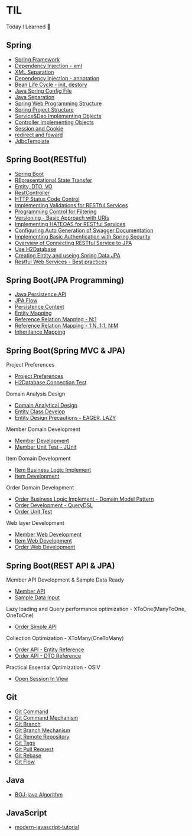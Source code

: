 
# TIL
Today I Learned :100:

## Spring
* [Spring Framework](https://github.com/RyuKyeongWoo/TIL/blob/main/Spring/SpringFramework.md)
* [Dependency Injection - xml](https://github.com/RyuKyeongWoo/TIL/blob/main/Spring/DependencyInjection.md)
* [XML Separation](https://github.com/RyuKyeongWoo/TIL/blob/main/Spring/XMLSeparation.md)
* [Dependency Injection - annotation](https://github.com/RyuKyeongWoo/TIL/blob/main/Spring/DependencyInjection2.md)
* [Bean Life Cycle - init, destory](https://github.com/RyuKyeongWoo/TIL/blob/main/Spring/BeanLifeCycle.md)
* [Java Spring Config File](https://github.com/RyuKyeongWoo/TIL/blob/main/Spring/JavaSpringConfig.md)
* [Java Separation](https://github.com/RyuKyeongWoo/TIL/blob/main/Spring/JavaSeparation.md)
* [Spring Web Programming Structure](https://github.com/RyuKyeongWoo/TIL/blob/main/Spring/SpringWebProgrammingDesignModel.md)
* [Spring Project Structure](https://github.com/RyuKyeongWoo/TIL/blob/main/Spring/SpringArchitecture.md)
* [Service&Dao Implementing Objects](https://github.com/RyuKyeongWoo/TIL/blob/main/Spring/Service%26Dao.md)
* [Controller Implementing Objects](https://github.com/RyuKyeongWoo/TIL/blob/main/Spring/Controller.md)
* [Session and Cookie](https://github.com/RyuKyeongWoo/TIL/blob/main/Spring/Session%26Cookie.md)
* [redirect and foward](https://github.com/RyuKyeongWoo/TIL/blob/main/Spring/redirect%26foward.md)
* [JdbcTemplate](https://github.com/RyuKyeongWoo/TIL/blob/main/Spring/JdbcTemplate.md)

## Spring Boot(RESTful)
* [Spring Boot](https://github.com/RyuKyeongWoo/TIL/blob/main/SpringBoot/SpringBoot.md)
* [REpresentational State Transfer](https://github.com/RyuKyeongWoo/TIL/blob/main/SpringBoot/REST.md)
* [Entity, DTO, VO](https://github.com/RyuKyeongWoo/TIL/blob/main/SpringBoot/Entity%2CDTO%2CVO.md)
* [RestController](https://github.com/RyuKyeongWoo/TIL/blob/main/SpringBoot/RestController.md)
* [HTTP Status Code Control](https://github.com/RyuKyeongWoo/TIL/blob/main/SpringBoot/StatusCode.md)
* [Implementing Validations for RESTful Services](https://github.com/RyuKyeongWoo/TIL/blob/main/SpringBoot/Validations.md)
* [Programming Control for Filtering](https://github.com/RyuKyeongWoo/TIL/blob/main/SpringBoot/Filtering.md)
* [Versioning - Basic Approach with URIs](https://github.com/RyuKyeongWoo/TIL/blob/main/SpringBoot/Versioning.md)
* [Implementing HATEOAS for RESTful Services](https://github.com/RyuKyeongWoo/TIL/blob/main/SpringBoot/HATEOAS.md)
* [Configuring Auto Generation of Swagger Documentation](https://github.com/RyuKyeongWoo/TIL/blob/main/SpringBoot/Swagger.md)
* [Implementing Basic Authentication with Spring Security](https://github.com/RyuKyeongWoo/TIL/blob/main/SpringBoot/Security.md)
* [Overview of Connecting RESTful Service to JPA](https://github.com/RyuKyeongWoo/TIL/blob/main/SpringBoot/JavaPersistenceAPI.md)
* [Use H2Database](https://github.com/RyuKyeongWoo/TIL/blob/main/SpringBoot/H2Database.md)
* [Creating Entity and useing Spring Data JPA](https://github.com/RyuKyeongWoo/TIL/blob/main/SpringBoot/SpringDataJPA.md)
* [Restful Web Services - Best practices](https://github.com/RyuKyeongWoo/TIL/blob/main/SpringBoot/BestPractices.md)

## Spring Boot(JPA Programming)
* [Java Persistence API](https://github.com/RyuKyeongWoo/TIL/blob/main/SpringBootJPA/JavaPersistenceAPI.md)
* [JPA Flow](https://github.com/RyuKyeongWoo/TIL/blob/main/SpringBootJPA/HelloJPA.md)
* [Persistence Context](https://github.com/RyuKyeongWoo/TIL/blob/main/SpringBootJPA/PersistenceContext.md)
* [Entity Mapping](https://github.com/RyuKyeongWoo/TIL/blob/main/SpringBootJPA/EntityMapping.md)
* [Reference Relation Mapping - N:1](https://github.com/RyuKyeongWoo/TIL/blob/main/SpringBootJPA/ManyToOne.md)
* [Reference Relation Mapping - 1:N, 1:1, N:M](https://github.com/RyuKyeongWoo/TIL/blob/main/SpringBootJPA/Multiplicity.md)
* [Inheritance Mapping](https://github.com/RyuKyeongWoo/TIL/blob/main/SpringBootJPA/Inheritance.md)


## Spring Boot(Spring MVC & JPA)
Project Preferences
* [Project Preferences](https://github.com/RyuKyeongWoo/TIL/blob/main/SpringBootJPA1/ProjectPreferences.md)
* [H2Database Connection Test](https://github.com/RyuKyeongWoo/TIL/blob/main/SpringBootJPA1/ConnectionTest.md)

Domain Analysis Design
* [Domain Analytical Design](https://github.com/RyuKyeongWoo/TIL/blob/main/SpringBootJPA1/DomainAnalyticalDesign.md)
* [Entity Class Develop](https://github.com/RyuKyeongWoo/TIL/blob/main/SpringBootJPA1/EntityClassDevelop.md)
* [Entity Design Precautions - EAGER, LAZY](https://github.com/RyuKyeongWoo/TIL/blob/main/SpringBootJPA1/EntityDesignPrecautions.md)

Member Domain Development
* [Member Development](https://github.com/RyuKyeongWoo/TIL/blob/main/SpringBootJPA1/MemberDevelopment.md)
* [Member Unit Test - JUnit](https://github.com/RyuKyeongWoo/TIL/blob/main/SpringBootJPA1/MemberUnitTest.md)

Item Domain Development
* [Item Business Logic Implement](https://github.com/RyuKyeongWoo/TIL/blob/main/SpringBootJPA1/ItemBusinessLogic.md)
* [Item Development](https://github.com/RyuKyeongWoo/TIL/blob/main/SpringBootJPA1/ItemDomainDevelopment.md)

Order Domain Development
* [Order Business Logic Implement - Domain Model Pattern](https://github.com/RyuKyeongWoo/TIL/blob/main/SpringBootJPA1/OrderBusinessLogic.md)
* [Order Development - QueryDSL](https://github.com/RyuKyeongWoo/TIL/blob/main/SpringBootJPA1/OrderDevelopment.md)
* [Order Unit Test](https://github.com/RyuKyeongWoo/TIL/blob/main/SpringBootJPA1/OrderUnitTest.md)

Web layer Development
* [Member Web Development](https://github.com/RyuKyeongWoo/TIL/blob/main/SpringBootJPA1/MemberWebDevelopment.md)
* [Item Web Development](https://github.com/RyuKyeongWoo/TIL/blob/main/SpringBootJPA1/ItemWebDevelopment.md)
* [Order Web Development](https://github.com/RyuKyeongWoo/TIL/blob/main/SpringBootJPA1/OrderWebDevelopment.md)

## Spring Boot(REST API & JPA) 
Member API Development & Sample Data Ready
* [Member API](https://github.com/RyuKyeongWoo/TIL/blob/main/SpringBootJPA2/MemberAPI.md)
* [Sample Data Input](https://github.com/RyuKyeongWoo/TIL/blob/main/SpringBootJPA2/SampleDataInput.md)

Lazy loading and Query performance optimization - XToOne(ManyToOne, OneToOne)
* [Order Simple API](https://github.com/RyuKyeongWoo/TIL/blob/main/SpringBootJPA2/QueryPerformanceOptimization.md)

Collection Optimization - XToMany(OneToMany)
* [Order API - Entity Reference](https://github.com/RyuKyeongWoo/TIL/blob/main/SpringBootJPA2/CollectionOptimization.md)
* [Order API - DTO Reference](https://github.com/RyuKyeongWoo/TIL/blob/main/SpringBootJPA2/CollectionOptimization2.md)

Practical Essential Optimization - OSIV
* [Open Session In View](https://github.com/RyuKyeongWoo/TIL/blob/main/SpringBootJPA2/OpenSessionInView.md)

## Git
* [Git Command](https://github.com/RyuKyeongWoo/TIL/blob/main/Git/git.md)
* [Git Command Mechanism](https://github.com/RyuKyeongWoo/TIL/blob/main/Git/gitCommandMechanism.md)
* [Git Branch](https://github.com/RyuKyeongWoo/TIL/blob/main/Git/gitBranch.md)
* [Git Branch Mechanism](https://github.com/RyuKyeongWoo/TIL/blob/main/Git/gitBranchMechanism.md)
* [Git Remote Repository](https://github.com/RyuKyeongWoo/TIL/blob/main/Git/gitRemoteRepository.md)
* [Git Tags](https://github.com/RyuKyeongWoo/TIL/blob/main/Git/gitTags.md)
* [Git Pull Request](https://github.com/RyuKyeongWoo/TIL/blob/main/Git/gitPullRequest.md)
* [Git Rebase](https://github.com/RyuKyeongWoo/TIL/blob/main/Git/gitRebase.md)
* [Git Flow](https://github.com/RyuKyeongWoo/TIL/blob/main/Git/gitFlow.md)

## Java
* [BOJ-java Algorithm](https://github.com/RyuKyeongWoo/BOJ-java)

## JavaScript
* [modern-javascript-tutorial](https://github.com/Conquering-js)
